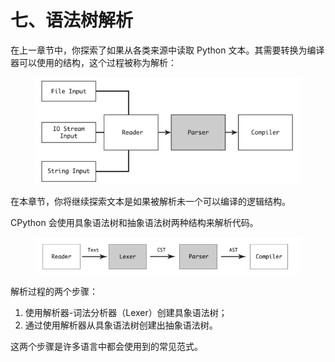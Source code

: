 # 七、语法树解析

在上一章节中，你探索了如果从各类来源中读取 Python 文本。其需要转换为编译器可以使用的结构，这个过程被称为解析：

<figure><img src="../.gitbook/assets/图7.0.1 解析过程.png" alt=""><figcaption></figcaption></figure>

在本章节，你将继续探索文本是如果被解析未一个可以编译的逻辑结构。

CPython 会使用具象语法树和抽象语法树两种结构来解析代码。

<figure><img src="../.gitbook/assets/图7.0.2 CPython使用CST和AST来解析代码.png" alt=""><figcaption></figcaption></figure>

解析过程的两个步骤：

1. 使用解析器-词法分析器（Lexer）创建具象语法树；
2. 通过使用解析器从具象语法树创建出抽象语法树。

这两个步骤是许多语言中都会使用到的常见范式。
